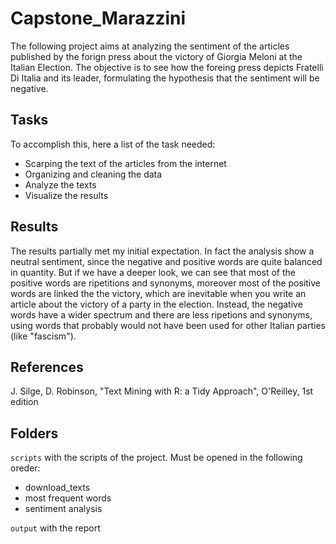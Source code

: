 # Capstone_Marazzini
The following project aims at analyzing the sentiment of the articles published by the forign press about the victory of Giorgia Meloni at the Italian Election. The objective is to see how the foreing press depicts Fratelli Di Italia and its leader, formulating the hypothesis that the sentiment will be negative.

## Tasks
To accomplish this, here a list of the task needed:
- Scarping the text of the articles from the internet
- Organizing and cleaning the data
- Analyze the texts
- Visualize the results

## Results
The results partially met my initial expectation. In fact the analysis show a neutral sentiment, since the negative and positive words are quite balanced in quantity. But if we have a deeper look, we can see that most of the positive words are ripetitions and synonyms, moreover most of the positive words are linked the the victory, which are inevitable when you write an article about the victory of a party in the election. Instead, the negative words have a wider spectrum and there are less ripetions and synonyms, using words that probably would not have been used for other Italian parties (like "fascism").

## References
J. Silge, D. Robinson, "Text Mining with R: a Tidy Approach", O'Reilley, 1st edition

## Folders
`scripts` with the scripts of the project. Must be opened in the following oreder: 
 - download_texts
 - most frequent words
 - sentiment analysis
 
`output` with the report

